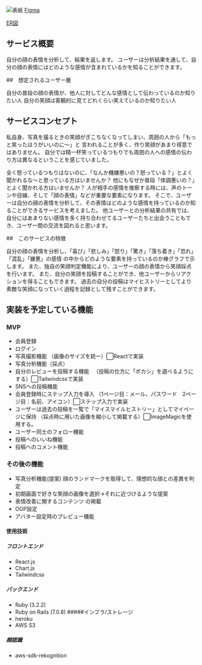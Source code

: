 ![表紙](README.png)
[Figma](https://www.figma.com/file/8CS5ilDtB91CpvvoAxdnTm/improving_smile?type=design&node-id=0%3A1&mode=design&t=2Lil0QcGRa2ZQ86x-1)

[ER図](https://dbdiagram.io/d/65ab78eeac844320ae5436a2)
## サービス概要

自分の顔の表情を分析して、結果を返します。
ユーザーは分析結果を通して、自分の顔の表情にはどのような感情が含まれているかを知ることができます。

##　想定されるユーザー層

自分の普段の顔の表情が、他人に対してどんな感情として伝わっているのか知りたい人
自分の笑顔は客観的に見てどれくらい笑えているのか知りたい人

## サービスコンセプト

私自身、写真を撮るときの笑顔がぎこちなくなってしまい、周囲の人から「もっと笑ったほうがいいのに〜」と
言われることが多く、作り笑顔があまり得意ではありません。
自分では精一杯笑っているつもりでも周囲の人への感情の伝わり方は異なるということを感じていました。


全く怒っているつもりはないのに、「なんか機嫌悪いの？怒っている？」とよく聞かれるな〜と思っている方はいませんか？
他にもなぜか普段「体調悪いの？」とよく聞かれる方はいませんか？
人が相手の感情を推察する時には、声のトーンや目線、そして「顔の表情」などが重要な要素になります。
そこで、ユーザーは自分の顔の表情を分析して、その表情はどのような感情を持っているのか知ることができるサービスを考えました。
他ユーザーとの分析結果の共有では、自分にはあまりない感情を多く持ち合わせてるユーザーたちと出会うこともでき、ユーザー間の交流を図れると思います。

##　このサービスの特徴

自分の顔の表情を分析し、「喜び」「悲しみ」「怒り」「驚き」「落ち着き」「恐れ」「混乱」「嫌悪」の感情
の中からどのような要素を持っているのか棒グラフで示します。
また、独自の笑顔判定機能により、ユーザーの顔の表情から笑顔採点を行います。
また、自分の笑顔を投稿することができ、他ユーザーからリアクションを得ることもできます。
過去の自分の投稿はマイヒストリーとしてより素敵な笑顔になっていく過程を記録として残すことができます。

## 実装を予定している機能

### MVP

- 会員登録
- ログイン
- 写真撮影機能
（画像のサイズを統一）⬜︎Reactで実装
- 写真分析機能（採点）
- 自分のレビューを投稿する機能
　（投稿の仕方に「ボカシ」を選べるようにする）⬜︎Tailwindcssで実装
- SNSへの投稿機能
- 会員登録時にステップ入力を導入
（1ページ目：メール、パスワード　2ページ目：名前、アイコン）⬜︎ステップ入力で実装
- ユーザーは過去の投稿を一覧で「マイスマイルヒストリー」としてマイページに保持
（採点時に用いた画像を縮小して掲載する）⬜︎ImageMagicを使用する。
- ユーザー同士のフォロー機能
- 投稿へのいいね機能
- 投稿へのコメント機能

### その後の機能

- 写真分析機能(提案)
 顔のランドマークを取得して、理想的な顔との差異を判定
- 初期画面で好きな笑顔の画像を選択→それに近づけるような提案
- 表情改善に関するコンテンツ の掲載
- OGP設定
- アバター設定時のプレビュー機能

#### 使用技術
##### フロントエンド
- React.js 
- Chart.js
- Tailwindcss
##### バックエンド
- Ruby (3.2.2)
- Ruby on Rails (7.0.8)
 #####インフラ/ストレージ
- heroku
- AWS S3
##### 顔認識
- aws-sdk-rekognition
